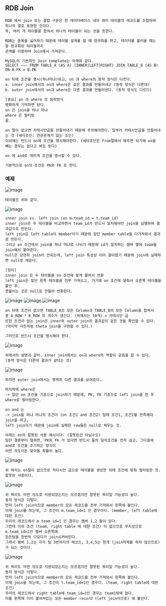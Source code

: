 ## RDB Join

    RDB 에서 join 또는 결합 구문은 한 데이터베이스 내의 여러 테이블의 레코드를 조합하여 하나의 열로 표현한 것이다.
    즉, 여러 개 테이블을 합쳐서 하나의 테이블이 되는 것을 뜻한다.

    RDB는 중복을 싫어하기 때문에 테이블 설계를 할 때 정규화를 하고, 데이터를 불러올 때는 잘 정규화된 테이블끼리
    관계를 이용하여 Join해서 가져온다.

    MySQL의 기본적인 Join template는 아래와 같다.
    SELECT ~~~ FROM TABLE_A (AS A) (INNER|LEFT|RIGHT) JOIN TABLE_B (AS B) ON A.FK = B.PK
    
    on 뒤에 조건을 명시(하냐마냐)하고, on 과 where의 동작 방식은 다르다. 
    a. inner join에서의 on과 where은 같은 결과를 만들어내고 (동작 방식은 다른데)
    b. outer join에서의 on과 where은 다른 결과를 만들어낸다. (동작 방식도 다르다)

    [중요] on 과 where 의 동작방식
    명확하게 기억하면 된다.
    on 은 join을 하냐 마냐
    where 은 필터링
    끝.

    on 절이 없으면 카테시안곱을 만들어내기 때문에 주의해야한다. 일부러 카테시안곱을 만들어내는 것 (세타조인: 연관관계가 없는 조인)
    이외에는 반드시 on에 조건을 명시해야한다. (세타조인은 from절에서 해주면 되기에 on을 빼는 경우는 없다고 봐도 된다)
    
    on 에 and로 여러개 조건을 명시할 수 있다.

    기본적으로 on의 조건은 PK와 FK 로 한다.

### 예제

![image](https://user-images.githubusercontent.com/19279163/133459303-7c805673-764a-49c7-a147-8fc39c35ed65.png)

    테이블은 위와 같다.

![image](https://user-images.githubusercontent.com/19279163/133465836-03a55553-9f64-4eae-a5ca-a39bc5391506.png)

    inner join vs. left join (on m.team_id = t.team_id)
    inner join은 두 테이블을 비교하면서 team_id가 반드시 일치해야만 join을 실행하여 결과값으로 만든다.
    left join은 left table이 member이기 때문에 일단 member table을 다가져와서 결과로 만든다.
    그리고 on 조건에서 join을 하냐 마냐로 나뉘기 때문에 id가 일치하는 멤버 옆에 team을 join해서 붙여준다.
    null은 당연히 join이 안되는데, left join 특성상 이미 끌어왔기 때문에 join에 실패하면 null로 채운다.

    [정리]
    inner join 은 두 테이블을 on 조건에 맞게 붙여서 반환
    left join은 일단 왼쪽 테이블을 전부 가져오고, 거기에 on 조건에 맞춰서 오른쪽 테이블을 붙인 후,
    못붙이는 곳은 null로 만들어 반환한다.

![image](https://user-images.githubusercontent.com/19279163/133459491-33b17697-c776-49bd-9c1d-3eec70833d56.png)
![image](https://user-images.githubusercontent.com/19279163/133459510-8a53bbdd-9047-4cdf-bbac-86926b52e018.png)
![image](https://user-images.githubusercontent.com/19279163/133467246-7de83643-3e30-4f31-ac6a-2919c6ed808a.png)

    on 뒤에 조건이 없으면 TABLE_A의 모든 Column과 TABLE_B의 모든 Column을 합쳐서
    총 A_ROW * B_ROW 의 개수가 생긴다. (위에서는 10개) = 카테시안 곱
    또한 조건이 없는 join은 inner와 outer join의 결과값이 같은 것을 확인할 수 있다.
    (마지막 사진처럼 theta join을 구현할 수 있다.)

    그러므로 반드시 조건을 명시해야 한다.

![image](https://user-images.githubusercontent.com/19279163/133467897-885e803f-8f64-48f3-bd74-931a1c3379bf.png)

    위에서의 설명과 같이, inner join에서는 on과 where의 역할이 같음을 알 수 있다.
    (동작 방식은 다른데 결과가 같다는 것)

![image](https://user-images.githubusercontent.com/19279163/133468286-a9976ae9-2477-46d1-8696-176c4cf4cfa6.png)

    하지만 outer join에서는 명백히 다른 결과를 보여준다.

    마지막에 where은
    -> 일단 on 조건을 기준으로 join하기 때문에, PK, FK 기준으로 left join을 한 후 where로 필터링한다.

    on and 는
    -> join을 하냐 마냐의 조건이 (on 조건1 and 조건2) 일때 조건1, 조건2를 만족해야 join을 하고,
    left join이기 때문에 join에 실패한 row들은 null로 채우는 것.

    아래는 on의 잘못된 사용 예시이다. (잘못된건 아닐수도)
    일단 결론부터 말하면, PK와 FK 가 있다면 반드시 둘의 일치조건을 먼저 걸고, 그다음에 and로 조건을 추가하는 방식이
    어떤 의도이든 맞아들 확률이 높다.

![image](https://user-images.githubusercontent.com/19279163/133451672-714a93a2-fc4c-4e58-8abc-67688db566b3.png)

    위 쿼리는 on절이 없으므로 카타시안 곱으로 테이블을 생성한 뒤에 조건에 맞춰 필터링한 것.
    잘못된 사용이다.

![image](https://user-images.githubusercontent.com/19279163/133471878-50a97739-a2de-4942-849a-3a170cbce42a.png)

    위 쿼리도 어떤 의도로 사용되었는지는 모르겠지만 잘못된 쿼리일 가능성이 높다.
    동작 방식은 이렇다. 
    먼저 left join이므로 member의 모든 레코드를 전부 가져와서 왼쪽에 붙인다.
    이제 join를 하는데, 그 조건이 m.team_id=1 인 경우이다. (member, left table에 대한 조건)
    우리의 레코드에서 m.team_id=1 인 경우는 멤버 1,2 둘이 있다.
    그런데 이외 조건 (team, right table 에 대한 조건) 이 없으므로 무지성으로 m.team_id=1인 멤버 오른쪽에
    모든팀을 한번씩 다갖다가 join시켜버린다.
    그래서 멤버 1,2는 각각 팀 3번까지의 레코드, 3,4,5는 한개 (join자체를 하지 않으므로) 가 되는 것이다.

![image](https://user-images.githubusercontent.com/19279163/133451736-9a666fe7-d879-4c0f-9179-d1f4fe16817e.png)

    위 쿼리도 어떤 의도로 사용되었는지는 모르겠지만 잘못된 쿼리일 가능성이 높다.
    동작 방식은 이렇다.
    먼저 left join이므로 member의 모든 레코드를 전부 가져와서 왼쪽에 붙인다.
    이제 join을 하는데, 그 조건이 t.team_id=1인 경우다. (team, right table에 대한 조건)
    우리의 레코드에서 right table에 team_id=1인 경우는 team1밖에 없다.
    이를 왼쪽에 이미 붙여져있는 모든 member record (left join이므로) 에 붙인다.
